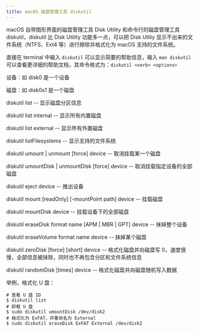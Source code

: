 ```yaml
---
title: macOS 磁盘管理工具 diskutil
---
```


macOS 自带图形界面的磁盘管理工具 Disk Utility 和命令行的磁盘管理工具 diskutil，diskutil 比 Disk Utility 功能多一点，可以把 Disk Utiliy 显示不出来的文件系统（NTFS、Ext4 等）进行擦除并格式化为 macOS 支持的文件系统。



直接在 terminal 中输入 `diskutil` 可以显示简要的帮助信息，输入 `man diskutil` 可以查看更详细的帮助文档，其命令格式为：`diskutil <verb> <options>`



设备：如 disk0 是一个设备

磁盘：如 disk0s1 是一个磁盘



diskutil list -- 显示磁盘分区信息

diskutil list internal -- 显示所有内置磁盘

diskutil list external -- 显示所有外置磁盘

diskutil listFilesystems -- 显示支持的文件系统



diskutil umount | unmount [force] device -- 取消挂载某一个磁盘

diskutil umountDisk | unmountDisk [force] device -- 取消挂载指定设备的全部磁盘

diskutil eject device -- 推出设备

diskutil mount [readOnly] [-mountPoint path] device -- 挂载磁盘

diskutil mountDisk device -- 挂载设备下的全部磁盘



diskutil eraseDisk format name [APM | MBR | GPT] device -- 抹掉整个设备

diskutil eraseVolume format name device -- 抹掉某个磁盘

diskutil zeroDisk [force] [short] device -- 格式化磁盘并向磁盘写 0，速度很慢，全部信息被抹除，同时也不再包含分区和文件系统信息

diskutil randomDisk [times] device -- 格式化磁盘并向磁盘随机写入数据



举例，格式化 U 盘：

```shell
# 查看 U 盘 ID
$ diskutil list
# 卸载 U 盘
$ sudo diskutil umountDisk /dev/disk2
# 格式化为 ExFAT，并重命名为 External
$ sudo diskutil eraseDisk ExFAT External /dev/disk2
```

